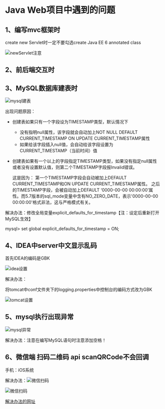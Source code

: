# Java Web项目中遇到的问题

## 1、编写mvc框架时

create new Servlet时一定不要勾选create Java EE 6 annotated class

![newServlet注意](https://github.com/Vinci-Ma/KeepLearning/blob/master/Exercise/Java%20Web%E9%A1%B9%E7%9B%AE%E2%80%94%E2%80%94%E5%BF%AB%E9%80%92e%E6%A0%88/picture/image-20200819010834970.png)

## 2、前后端交互时



## 3、MySQL数据库建表时

![mysql建表](https://github.com/Vinci-Ma/KeepLearning/blob/master/Exercise/Java%20Web%E9%A1%B9%E7%9B%AE%E2%80%94%E2%80%94%E5%BF%AB%E9%80%92e%E6%A0%88/picture/image-20200819012257726.png)

出现问题原因：

- 创建表如果只有一个字段设为TIMESTAMP类型，默认情况下

  - 没有指明null属性，该字段就会自动加上NOT NULL DEFAULT CURRENT_TIMESTAMP ON UPDATE CURRENT_TIMESTAMP属性
  - 如果给该字段插入null值，会自动给该字段设置为CURRENT_TIMESTAMP（当前时间）值

- 创建表如果有一个以上的字段指定TIMESTAMP类型，如果没有指定null属性或者没有设置默认值，则第二个TIMESTAMP字段报Invalid错误。
  
  这是因为：
       第一个TIMESTAMP字段会自动被加上DEFAULT CURRENT_TIMESTAMP和ON UPDATE CURRENT_TIMESTAMP属性。
       之后的TIMESTAMP字段，会被自动加上DEFAULT ‘0000-00-00 00:00:00’属性。而5.7版本的sql_mode变量中含有NO_ZERO_DATE，表示'0000-00-00 00:00:00'格式非法，这与严格模式有关。

解决办法：修改全局变量explicit_defaults_for_timestamp【注：设定后重新打开MySQL生效】

mysql> set global explicit_defaults_for_timestamp = ON;

## 4、IDEA中server中文显示乱码

首先IDEA的编码是GBK

![idea设置](https://github.com/Vinci-Ma/KeepLearning/blob/master/Exercise/Java%20Web%E9%A1%B9%E7%9B%AE%E2%80%94%E2%80%94%E5%BF%AB%E9%80%92e%E6%A0%88/picture/image-20200822175140106.png)

解决办法：

将tomcat中conf文件夹下的logging.properties中控制台的编码方式改为GBK

![tomcat设置](https://github.com/Vinci-Ma/KeepLearning/blob/master/Exercise/Java%20Web%E9%A1%B9%E7%9B%AE%E2%80%94%E2%80%94%E5%BF%AB%E9%80%92e%E6%A0%88/picture/image-20200822175354583.png)

## 5、mysql执行出现异常

![mysql异常](https://github.com/Vinci-Ma/KeepLearning/blob/master/Exercise/Java%20Web%E9%A1%B9%E7%9B%AE%E2%80%94%E2%80%94%E5%BF%AB%E9%80%92e%E6%A0%88/picture/image-20200826172622891.png)

解决办法：注意在编写MySQL语句时注意添加空格！

## 6、微信端 扫码二维码 api scanQRCode不会回调

手机：iOS系统

解决办法：![微信扫码](https://github.com/Vinci-Ma/KeepLearning/blob/master/Exercise/Java%20Web%E9%A1%B9%E7%9B%AE%E2%80%94%E2%80%94%E5%BF%AB%E9%80%92e%E6%A0%88/picture/image-20200831002227541.png)

![微信扫码](https://github.com/Vinci-Ma/KeepLearning/blob/master/Exercise/Java%20Web%E9%A1%B9%E7%9B%AE%E2%80%94%E2%80%94%E5%BF%AB%E9%80%92e%E6%A0%88/picture/image-20200831002252152.png)

[解决办法的网址](https://developers.weixin.qq.com/community/develop/doc/000e640b670ef09b8419030fa5b400?jumpto=reply&commentid=000426ef3e4d38061a2939d42518&parent_commentid=0006a0a80a08301b8c196149f5b8)

